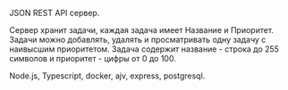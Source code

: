 JSON REST API сервер.

Сервер хранит задачи, каждая задача имеет Название и Приоритет. 
Задачи можно добавлять, удалять и просматривать одну задачу с наивысшим приоритетом. 
Задача содержит название - строка до 255 символов и приоритет - цифры от 0 до 100.

Node.js, Typescript, docker,  ajv, express, postgresql.